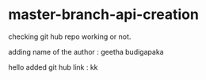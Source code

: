 # master-branch-api-creation
checking git hub repo working or not. 

adding name of the author : geetha budigapaka

hello added git hub link : kk
